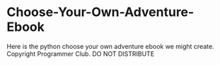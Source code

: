 # Choose-Your-Own-Adventure-Ebook
Here is the python choose your own adventure ebook we might create.
Copyright Programmer Club. DO NOT DISTRIBUTE
